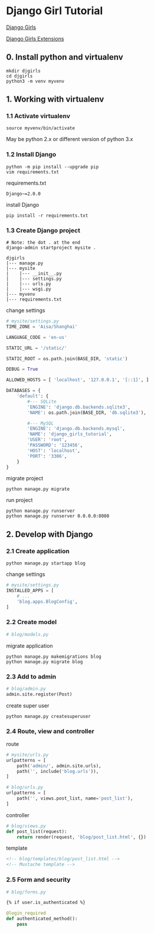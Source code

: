 # Django Girl Tutorial

[Django Girls](https://tutorial.djangogirls.org)

[Django Girls Extensions](https://tutorial-extensions.djangogirls.org)

## 0. Install python and virtualenv

```shell script
mkdir djgirls
cd djgirls
python3 -m venv myvenv
```

## 1. Working with virtualenv

### 1.1 Activate virtualenv

```shell script
source myvenv/bin/activate
```

May be python 2.x or different version of python 3.x

### 1.2 Install Django

```shell script
python -m pip install --upgrade pip
vim requirements.txt
```
requirements.txt
```text
Django~=2.0.0
```
install Django
```shell script
pip install -r requirements.txt
```

### 1.3 Create Django project

```shell script
# Note: the dot . at the end
django-admin startproject mysite .
```

```shell script
djgirls
|--- manage.py
|--- mysite
|    |--- __init__.py
|    |--- settings.py
|    |--- urls.py
|    |--- wsgi.py
|--- myvenv
|--- requirements.txt
```

change settings

```python
# mysite/settings.py
TIME_ZONE = 'Aisa/Shanghai'

LANGUAGE_CODE = 'en-us'

STATIC_URL = '/static/'

STATIC_ROOT = os.path.join(BASE_DIR, 'static')

DEBUG = True

ALLOWED_HOSTS = [ 'localhost', '127.0.0.1', '[::1]', ]

DATABASES = {
    'default': {
        #--- SQLite
        'ENGINE': 'django.db.backends.sqlite3',
        'NAME': os.path.join(BASE_DIR, 'db.sqlite3'),

        #--- MySQL
        'ENGINE': 'django.db.backends.mysql',
        'NAME': 'django_girls_tutorial',
        'USER': 'root',
        'PASSWORD': '123456',
        'HOST': 'localhost',
        'PORT': '3306',
    }
}
```
migrate project
```shell script
python manage.py migrate
```
run project
```shell script
python manage.py runserver
python manage.py runserver 0.0.0.0:8080
```

## 2. Develop with Django

### 2.1 Create application
```shell script
python manage.py startapp blog
```
change settings
```python
# mysite/settings.py
INSTALLED_APPS = [
    # ...
    'blog.apps.BlogConfig',
]
```

### 2.2 Create model
```python
# blog/models.py
```
migrate application
```shell script
python manage.py makemigrations blog
python manage.py migrate blog
```

### 2.3 Add to admin
```python
# blog/admin.py
admin.site.register(Post)
```
create super user
```shell script
python manage.py createsuperuser
```

### 2.4 Route, view and controller
route
```python
# mysite/urls.py
urlpatterns = [
    path('admin/', admin.site.urls),
    path('', include('blog.urls')),
]

# blog/urls.py
urlpatterns = [
    path('', views.post_list, name='post_list'),
]
```

controller
```python
# blog/views.py
def post_list(request):
    return render(request, 'blog/post_list.html', {})
```

template
```html
<!-- blog/templates/blog/post_list.html -->
<!-- Mustache template -->
```

### 2.5 Form and security
```python
# blog/forms.py
```

```html
{% if user.is_authenticated %}
```
```python
@login_required
def authenticated_method():
    pass
```

